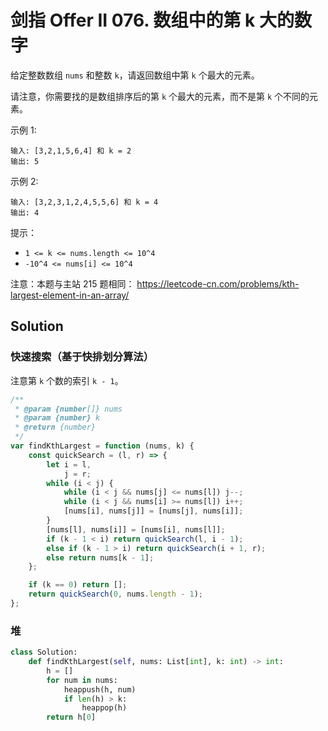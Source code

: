 # 剑指 Offer II 076. 数组中的第 k 大的数字

给定整数数组 `nums` 和整数 `k`，请返回数组中第 `k` 个最大的元素。

请注意，你需要找的是数组排序后的第 `k` 个最大的元素，而不是第 `k` 个不同的元素。

示例 1:

```
输入: [3,2,1,5,6,4] 和 k = 2
输出: 5
```

示例 2:

```
输入: [3,2,3,1,2,4,5,5,6] 和 k = 4
输出: 4
```

提示：

-   `1 <= k <= nums.length <= 10^4`
-   `-10^4 <= nums[i] <= 10^4`

注意：本题与主站 215 题相同： https://leetcode-cn.com/problems/kth-largest-element-in-an-array/

## Solution

### 快速搜索（基于快排划分算法）

注意第 `k` 个数的索引 `k - 1`。

```javascript
/**
 * @param {number[]} nums
 * @param {number} k
 * @return {number}
 */
var findKthLargest = function (nums, k) {
    const quickSearch = (l, r) => {
        let i = l,
            j = r;
        while (i < j) {
            while (i < j && nums[j] <= nums[l]) j--;
            while (i < j && nums[i] >= nums[l]) i++;
            [nums[i], nums[j]] = [nums[j], nums[i]];
        }
        [nums[l], nums[i]] = [nums[i], nums[l]];
        if (k - 1 < i) return quickSearch(l, i - 1);
        else if (k - 1 > i) return quickSearch(i + 1, r);
        else return nums[k - 1];
    };

    if (k == 0) return [];
    return quickSearch(0, nums.length - 1);
};
```

### 堆

```python
class Solution:
    def findKthLargest(self, nums: List[int], k: int) -> int:
        h = []
        for num in nums:
            heappush(h, num)
            if len(h) > k:
                heappop(h)
        return h[0]
```
